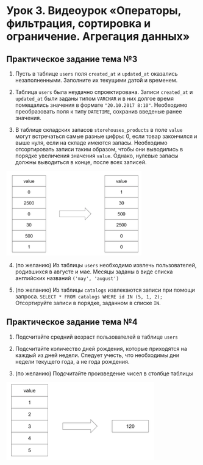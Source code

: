 # Урок 3. Видеоурок «Операторы, фильтрация, сортировка и ограничение. Агрегация данных»
## Практическое задание тема №3
1. Пусть в таблице `users` поля `created_at` и `updated_at` оказались незаполненными. Заполните их текущими датой и временем.

2. Таблица `users` была неудачно спроектирована. Записи `created_at` и `updated_at` были заданы типом `VARCHAR` и в них долгое время помещались значения в формате `"20.10.2017 8:10"`. Необходимо преобразовать поля к типу `DATETIME`, сохранив введеные ранее значения.

3. В таблице складских запасов `storehouses_products` в поле `value` могут встречаться самые разные цифры: 0, если товар закончился и выше нуля, если на складе имеются запасы. Необходимо отсортировать записи таким образом, чтобы они выводились в порядке увеличения значения `value`. Однако, нулевые запасы должны выводиться в конце, после всех записей.

![alt text](ex3.3.png)

4. (по желанию) Из таблицы `users` необходимо извлечь пользователей, родившихся в августе и мае. Месяцы заданы в виде списка английских названий `('may', 'august')`

5. (по желанию) Из таблицы `catalogs` извлекаются записи при помощи запроса. `SELECT * FROM catalogs WHERE id IN (5, 1, 2);` Отсортируйте записи в порядке, заданном в списке `IN`.

## Практическое задание тема №4
1. Подсчитайте средний возраст пользователей в таблице `users`

2. Подсчитайте количество дней рождения, которые приходятся на каждый из дней недели. Следует учесть, что необходимы дни недели текущего года, а не года рождения.

3. (по желанию) Подсчитайте произведение чисел в столбце таблицы

![alt text](ex4.3.png)